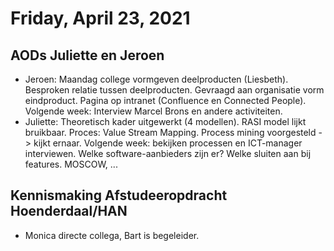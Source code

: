 # Friday, April 23, 2021

## AODs Juliette en Jeroen

* Jeroen: Maandag college vormgeven deelproducten (Liesbeth). Besproken relatie tussen deelproducten. Gevraagd aan organisatie vorm eindproduct. Pagina op intranet (Confluence en Connected People). Volgende week: Interview Marcel Brons en andere activiteiten.
* Juliette: Theoretisch kader uitgewerkt (4 modellen). RASI model lijkt bruikbaar. Proces: Value Stream Mapping. Process mining voorgesteld -> kijkt ernaar. Volgende week: bekijken processen en ICT-manager interviewen. Welke software-aanbieders zijn er? Welke sluiten aan bij features. MOSCOW, ...

## Kennismaking Afstudeeropdracht Hoenderdaal/HAN
* Monica directe collega, Bart is begeleider.
